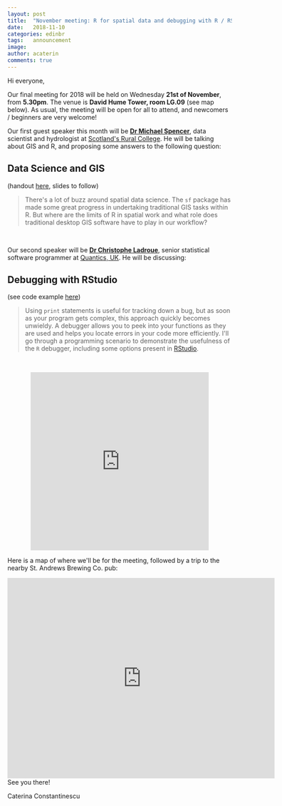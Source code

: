 ```yaml
---
layout: post
title:  "November meeting: R for spatial data and debugging with R / RStudio"
date:   2018-11-10
categories: edinbr
tags:   announcement
image:
author: acaterin
comments: true
---
```





Hi everyone,
<br/>


Our final meeting for 2018 will be held on Wednesday **21st of November**, from **5.30pm**. The venue is **David Hume Tower, room LG.09** (see map below). As usual, the meeting will be open for all to attend, and newcomers / beginners are very welcome!

Our first guest speaker this month will be [**Dr Michael Spencer**](http://mikerspencer.com/), data scientist and hydrologist at [Scotland's Rural College](https://www.sruc.ac.uk/). He will be talking about GIS and R, and proposing some answers to the following question: 

## Data Science and GIS 

(handout [here](https://github.com/EdinbR/edinbr-talks/blob/master/2018-11-21/MikeSpencer_Spatial_R_handout.pdf), slides to follow)

> There's a lot of buzz around spatial data science. The `sf` package has made some great progress in undertaking traditional GIS tasks within R. But where are the limits of R in spatial work and what role does traditional desktop GIS software have to play in our workflow? 



<br/>

Our second speaker will be [**Dr Christophe Ladroue**](https://chrisladroue.com/), senior statistical software programmer at [Quantics, UK](https://www.quantics.co.uk/). He will be discussing:

## Debugging with RStudio 

(see code example [here](https://github.com/EdinbR/edinbr-talks/tree/master/2018-11-21/ChristopheLadroue_DebuggingExample))
  
> Using `print` statements is useful for tracking down a bug, but as soon as your program gets complex, this approach quickly becomes unwieldy. A debugger allows you to peek into your functions as they are used and helps you locate errors in your code more efficiently. I'll go through a programming scenario to demonstrate the usefulness of the `R` debugger, including some options present in [RStudio](https://www.rstudio.com/products/RStudio/).


<br/>

<p align="center"><iframe src="http://meetu.ps/3jwlVm" width="400" height="400" frameborder="0"></iframe></p>


Here is a map of where we'll be for the meeting, followed by a trip to the nearby St. Andrews Brewing Co. pub:

<iframe src="https://www.google.com/maps/embed?pb=!1m18!1m12!1m3!1d2234.356198019003!2d-3.1887611839617476!3d55.94319798475859!2m3!1f0!2f0!3f0!3m2!1i1024!2i768!4f13.1!3m3!1m2!1s0x4887c783a3730bcb%3A0x8b232656b3b16a57!2sDavid+Hume+Tower%2C+The+University+of+Edinburgh!5e0!3m2!1sen!2suk!4v1541810383375" width="600" height="450" frameborder="0" style="border:0" allowfullscreen></iframe>

<br/>
See you there!

Caterina Constantinescu
